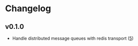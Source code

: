 # Changelog

## v0.1.0

-   Handle distributed message queues with redis transport ([5](https://github.com/studiomagnetique/gammeo-mq/pull/5))
